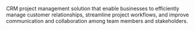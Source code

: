CRM project management solution that  enable businesses to efficiently manage customer relationships, streamline project workflows, and improve communication and collaboration among team members and stakeholders.
